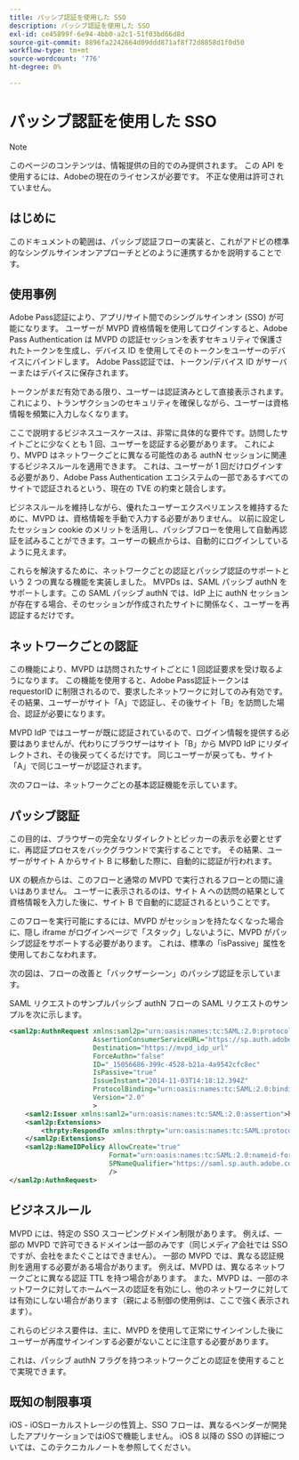 ```yaml
---
title: パッシブ認証を使用した SSO
description: パッシブ認証を使用した SSO
exl-id: ce45899f-6e94-4bb0-a2c1-51f03bd66d8d
source-git-commit: 8896fa2242664d09ddd871af8f72d8858d1f0d50
workflow-type: tm+mt
source-wordcount: '776'
ht-degree: 0%

---
```


# パッシブ認証を使用した SSO

>[!NOTE]
>
>このページのコンテンツは、情報提供の目的でのみ提供されます。 この API を使用するには、Adobeの現在のライセンスが必要です。 不正な使用は許可されていません。


## はじめに

このドキュメントの範囲は、パッシブ認証フローの実装と、これがアドビの標準的なシングルサインオンアプローチとどのように連携するかを説明することです。

## 使用事例

Adobe Pass認証により、アプリ/サイト間でのシングルサインオン (SSO) が可能になります。 ユーザーが MVPD 資格情報を使用してログインすると、Adobe Pass Authentication は MVPD の認証セッションを表すセキュリティで保護されたトークンを生成し、デバイス ID を使用してそのトークンをユーザーのデバイスにバインドします。 Adobe Pass認証では、トークン/デバイス ID がサーバーまたはデバイスに保存されます。

トークンがまだ有効である限り、ユーザーは認証済みとして直接表示されます。 これにより、トランザクションのセキュリティを確保しながら、ユーザーは資格情報を頻繁に入力しなくなります。



ここで説明するビジネスユースケースは、非常に具体的な要件です。訪問したサイトごとに少なくとも 1 回、ユーザーを認証する必要があります。 これにより、MVPD はネットワークごとに異なる可能性のある authN セッションに関連するビジネスルールを適用できます。 これは、ユーザーが 1 回だけログインする必要があり、Adobe Pass Authentication エコシステムの一部であるすべてのサイトで認証されるという、現在の TVE の約束と競合します。



ビジネスルールを維持しながら、優れたユーザーエクスペリエンスを維持するために、MVPD は、資格情報を手動で入力する必要がありません。 以前に設定したセッション cookie のメリットを活用し、パッシブフローを使用して自動再認証を試みることができます。ユーザーの観点からは、自動的にログインしているように見えます。



これらを解決するために、ネットワークごとの認証とパッシブ認証のサポートという 2 つの異なる機能を実装しました。 MVPDs は、SAML パッシブ authN をサポートします。この SAML パッシブ authN では、IdP 上に authN セッションが存在する場合、そのセッションが作成されたサイトに関係なく、ユーザーを再認証するだけです。



## ネットワークごとの認証

この機能により、MVPD は訪問されたサイトごとに 1 回認証要求を受け取るようになります。 この機能を使用すると、Adobe Pass認証トークンは requestorID に制限されるので、要求したネットワークに対してのみ有効です。 その結果、ユーザーがサイト「A」で認証し、その後サイト「B」を訪問した場合、認証が必要になります。



MVPD IdP ではユーザーが既に認証されているので、ログイン情報を提供する必要はありませんが、代わりにブラウザーはサイト「B」から MVPD IdP にリダイレクトされ、その後戻ってくるだけです。 同じユーザーが戻っても、サイト「A」で同じユーザーが認証されます。



次のフローは、ネットワークごとの基本認証機能を示しています。





## パッシブ認証

この目的は、ブラウザーの完全なリダイレクトとピッカーの表示を必要とせずに、再認証プロセスをバックグラウンドで実行することです。 その結果、ユーザーがサイト A からサイト B に移動した際に、自動的に認証が行われます。



UX の観点からは、このフローと通常の MVPD で実行されるフローとの間に違いはありません。 ユーザーに表示されるのは、サイト A への訪問の結果として資格情報を入力した後に、サイト B で自動的に認証されるということです。



このフローを実行可能にするには、MVPD がセッションを持たなくなった場合に、隠し iframe がログインページで「スタック」しないように、MVPD がパッシブ認証をサポートする必要があります。 これは、標準の「isPassive」属性を使用しておこなわれます。



次の図は、フローの改善と「バックザーシーン」のパッシブ認証を示しています。





SAML リクエストのサンプルパッシブ authN フローの SAML リクエストのサンプルを次に示します。


```xml
<saml2p:AuthnRequest xmlns:saml2p="urn:oasis:names:tc:SAML:2.0:protocol"
                     AssertionConsumerServiceURL="https://sp.auth.adobe.com/sp/saml/SAMLAssertionConsumer"
                     Destination="https://mvpd_idp_url"
                     ForceAuthn="false"
                     ID="_15056686-399c-4528-b21a-4a9542cfc8ec"
                     IsPassive="true"
                     IssueInstant="2014-11-03T14:18:12.394Z"
                     ProtocolBinding="urn:oasis:names:tc:SAML:2.0:bindings:HTTP-POST"
                     Version="2.0"
                     >
    <saml2:Issuer xmlns:saml2="urn:oasis:names:tc:SAML:2.0:assertion">https://saml.sp.auth.adobe.com </saml2:Issuer>
    <saml2p:Extensions>
        <thrpty:RespondTo xmlns:thrpty="urn:oasis:names:tc:SAML:protocol:ext:third-party">https://saml.sp.auth.adobe.com</thrpty:RespondTo>
    </saml2p:Extensions>
    <saml2p:NameIDPolicy AllowCreate="true"
                         Format="urn:oasis:names:tc:SAML:2.0:nameid-format:transient"
                         SPNameQualifier="https://saml.sp.auth.adobe.com"
                         />
</saml2p:AuthnRequest>
```

## ビジネスルール

MVPD には、特定の SSO スコーピングドメイン制限があります。 例えば、一部の MVPD で許可できるドメインは一部のみです（同じメディア会社では SSO ですが、会社をまたぐことはできません）。
一部の MVPD では、異なる認証規則を適用する必要がある場合があります。 例えば、MVPD は、異なるネットワークごとに異なる認証 TTL を持つ場合があります。 また、MVPD は、一部のネットワークに対してホームベースの認証を有効にし、他のネットワークに対しては有効にしない場合があります（親による制御の使用例は、ここで強く表示されます）。


これらのビジネス要件は、主に、MVPD を使用して正常にサインインした後にユーザーが再度サインインする必要がないことに注意する必要があります。

これは、パッシブ authN フラグを持つネットワークごとの認証を使用することで実現できます。



## 既知の制限事項

iOS - iOSローカルストレージの性質上、SSO フローは、異なるベンダーが開発したアプリケーションではiOSで機能しません。 iOS 8 以降の SSO の詳細については、このテクニカルノートを参照してください。


<!--
>[!RELATEDINFORMATION]
>* Single Sign-On on iOS
>* SSO on iOS when using the Adobe Pass Authentication Access Enabler
-->
